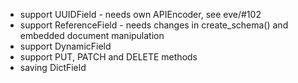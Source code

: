 * support UUIDField - needs own APIEncoder, see eve/#102
* support ReferenceField - needs changes in create_schema() and embedded document manipulation
* support DynamicField
* support PUT, PATCH and DELETE methods
* saving DictField
